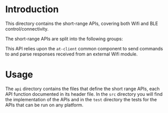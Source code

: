 # Introduction
This directory contains the short-range APIs, covering both Wifi and BLE control/connectivity.

The short-range APIs are split into the following groups:

<to be completed>

This API relies upon the `at-client` common component to send commands to and parse responses received from an external Wifi module.

# Usage
The `api` directory contains the files that define the short range APIs, each API function documented in its header file.  In the `src` directory you will find the implementation of the APIs and in the `test` directory the tests for the APIs that can be run on any platform.